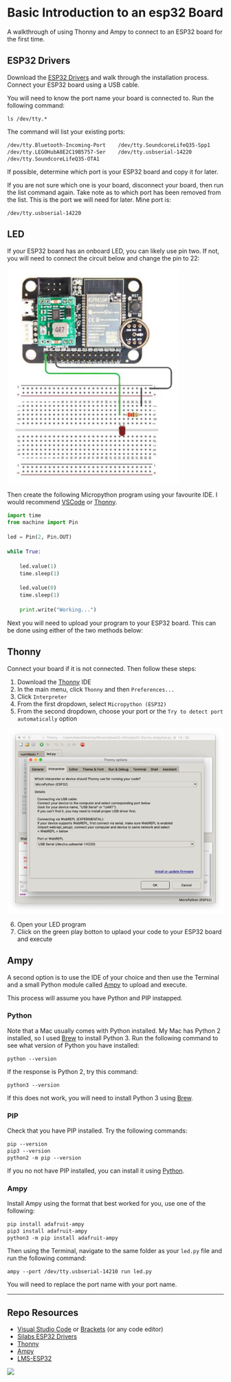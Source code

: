 # Basic Introduction to an esp32 Board

A walkthrough of using Thonny and Ampy to connect to an ESP32 board for the first time. 

## ESP32 Drivers

Download the [ESP32 Drivers]() and walk through the installation process. Connect your ESP32 board using a USB cable. 

You will need to know the port name your board is connected to. Run the following command:

```
ls /dev/tty.*
```

The command will list your existing ports:

```
/dev/tty.Bluetooth-Incoming-Port	/dev/tty.SoundcoreLifeQ35-Spp1
/dev/tty.LEGOHubA8E2C19B5757-Ser	/dev/tty.usbserial-14220
/dev/tty.SoundcoreLifeQ35-OTA1
```

If possible, determine which port is your ESP32 board and copy it for later. 

If you are not sure which one is your board, disconnect your board, then run the list command again. Take note as to which port has been removed from the list. This is the port we will need for later. Mine port is:

```
/dev/tty.usbserial-14220
```

## LED

If your ESP32 board has an onboard LED, you can likely use pin two. If not, you will need to connect the circuit below and change the pin to 22:

![LED Circuit](https://github.com/codeadamca/esp32-thonny-ampy/blob/main/esp32-led.png?raw=true)

Then create the following Micropython program using your favourite IDE. I would recommend [VSCode](https://code.visualstudio.com/) or [Thonny](https://thonny.org/).

```python
import time
from machine import Pin

led = Pin(2, Pin.OUT)

while True:

    led.value(1)
    time.sleep(1)

    led.value(0)
    time.sleep(1)

    print.write("Working...")
```

Next you will need to upload your program to your ESP32 board. This can be done using either of the two methods below:

## Thonny

Connect your board if it is not connected. Then follow these steps:

1. Download the [Thonny](https://thonny.org/) IDE
2. In the main menu, click ```Thonny``` and then ```Preferences...```
3. Click ```Interpreter```
4. From the first dropdown, select ```Micropython (ESP32)```
5. From the second dropdown, choose your port or the ```Try to detect port automatically``` option

![Thonny Preferences](https://github.com/codeadamca/esp32-thonny-ampy/blob/main/thonny-preferences.png?raw=true)

6. Open your LED program
7. Click on the green play botton to uplaod your code to your ESP32 board and execute

## Ampy

A second option is to use the IDE of your choice and then use the Terminal and a small Python module called [Ampy](https://pypi.org/project/adafruit-ampy/) to upload and execute.

This process will assume you have Python and PIP instapped. 

### Python

Note that a Mac usually comes with Python installed. My Mac has Python 2 installed, so I used [Brew](https://docs.brew.sh/Homebrew-and-Python#python-3y) to install Python 3. Run the following command to see what version of Python you have installed:

```
python --version
```

If the response is Python 2, try this command:

```
python3 --version
```

If this does not work, you will need to install Python 3 using [Brew](https://docs.brew.sh/Homebrew-and-Python#python-3y).

### PIP

Check that you have PIP installed. Try the following commands:

```
pip --version
pip3 --version
python2 -m pip --version
```

If you no not have PIP installed, you can install it using [Python](https://pypi.org/project/pip/).

### Ampy

Install Ampy using the format that best worked for you, use one of the following:

```
pip install adafruit-ampy
pip3 install adafruit-ampy
python3 -m pip install adafruit-ampy
```

Then using the Terminal, navigate to the same folder as your ```led.py``` file and run the following command:

```
ampy --port /dev/tty.usbserial-14210 run led.py
```

You will need to replace the port name with your port name.

***

## Repo Resources

* [Visual Studio Code](https://code.visualstudio.com/) or [Brackets](http://brackets.io/) (or any code editor)
* [Silabs ESP32 Drivers](https://www.silabs.com/developers/usb-to-uart-bridge-vcp-drivers)
* [Thonny](https://thonny.org/)
* [Ampy](https://pypi.org/project/adafruit-ampy/)
* [LMS-ESP32](https://antonsmindstorms.com/product/wifi-python-esp32-board-for-mindstorms/)

<a href="https://codeadam.ca">
<img src="https://codeadam.ca/images/code-block.png" width="100">
</a>
